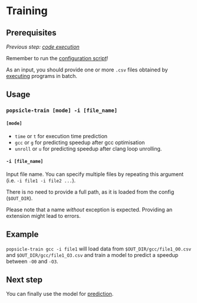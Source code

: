 # Training

## Prerequisites

_Previous step: [code execution](04_code_execution.md)_

Remember to run the [configuration script](00_configuration.md)!

As an input, you should provide one or more `.csv` files obtained by [executing](04_code_execution.md) programs in batch.


## Usage

### `popsicle-train [mode] -i [file_name]`

#### `[mode]`
 * `time` or `t` for execution time prediction
 * `gcc` or `g` for predicting speedup after gcc optimisation
 * `unroll` or `u` for predicting speedup after clang loop unrolling.
 
#### `-i [file_name]`

Input file name. You can specify multiple files by repeating this argument (i.e. `-i file1 -i file2 ...`).

There is no need to provide a full path, as it is loaded from the config (`$OUT_DIR`).

Please note that a name _without_ exception is expected. Providing an extension might lead to errors.


## Example

`popsicle-train gcc -i file1` will load data from `$OUT_DIR/gcc/file1_O0.csv` and `$OUT_DIR/gcc/file1_O3.csv` and train a model to predict a speedup between `-O0` and `-O3`.


## Next step

You can finally use the model for [prediction](06_prediction.md).
